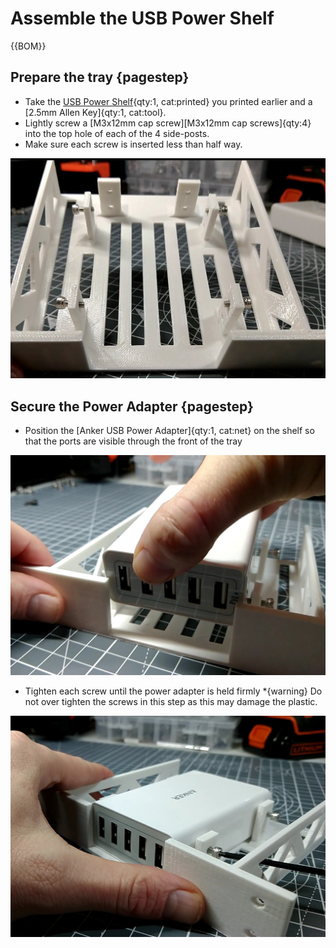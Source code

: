 # Assemble the USB Power Shelf


{{BOM}}

## Prepare the tray {pagestep}

* Take the [USB Power Shelf](fromstep){qty:1, cat:printed} you printed earlier and a [2.5mm Allen Key]{qty:1, cat:tool}.
* Lightly screw a [M3x12mm cap screw][M3x12mm cap screws]{qty:4} into the top hole of each of the 4 side-posts.
* Make sure each screw is inserted less than half way.

![](images/AnkerUSBPower1.jpg)


## Secure the Power Adapter {pagestep}

* Position the [Anker USB Power Adapter]{qty:1, cat:net} on the shelf so that the ports are visible through the front of the tray

![](images/AnkerUSBPower2.jpg)

* Tighten each screw until the power adapter is held firmly
*{warning}  Do not over tighten the screws in this step as this may damage the plastic. 

![](images/AnkerUSBPower3.jpg)